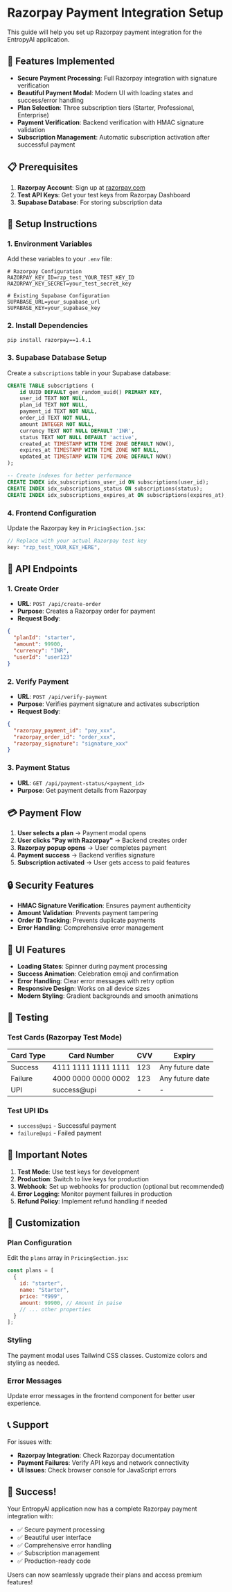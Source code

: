# Razorpay Payment Integration Setup

This guide will help you set up Razorpay payment integration for the EntropyAI application.

## 🚀 Features Implemented

- **Secure Payment Processing**: Full Razorpay integration with signature verification
- **Beautiful Payment Modal**: Modern UI with loading states and success/error handling
- **Plan Selection**: Three subscription tiers (Starter, Professional, Enterprise)
- **Payment Verification**: Backend verification with HMAC signature validation
- **Subscription Management**: Automatic subscription activation after successful payment

## 📋 Prerequisites

1. **Razorpay Account**: Sign up at [razorpay.com](https://razorpay.com)
2. **Test API Keys**: Get your test keys from Razorpay Dashboard
3. **Supabase Database**: For storing subscription data

## 🔧 Setup Instructions

### 1. Environment Variables

Add these variables to your `.env` file:

```env
# Razorpay Configuration
RAZORPAY_KEY_ID=rzp_test_YOUR_TEST_KEY_ID
RAZORPAY_KEY_SECRET=your_test_secret_key

# Existing Supabase Configuration
SUPABASE_URL=your_supabase_url
SUPABASE_KEY=your_supabase_key
```

### 2. Install Dependencies

```bash
pip install razorpay==1.4.1
```

### 3. Supabase Database Setup

Create a `subscriptions` table in your Supabase database:

```sql
CREATE TABLE subscriptions (
    id UUID DEFAULT gen_random_uuid() PRIMARY KEY,
    user_id TEXT NOT NULL,
    plan_id TEXT NOT NULL,
    payment_id TEXT NOT NULL,
    order_id TEXT NOT NULL,
    amount INTEGER NOT NULL,
    currency TEXT NOT NULL DEFAULT 'INR',
    status TEXT NOT NULL DEFAULT 'active',
    created_at TIMESTAMP WITH TIME ZONE DEFAULT NOW(),
    expires_at TIMESTAMP WITH TIME ZONE NOT NULL,
    updated_at TIMESTAMP WITH TIME ZONE DEFAULT NOW()
);

-- Create indexes for better performance
CREATE INDEX idx_subscriptions_user_id ON subscriptions(user_id);
CREATE INDEX idx_subscriptions_status ON subscriptions(status);
CREATE INDEX idx_subscriptions_expires_at ON subscriptions(expires_at);
```

### 4. Frontend Configuration

Update the Razorpay key in `PricingSection.jsx`:

```javascript
// Replace with your actual Razorpay test key
key: "rzp_test_YOUR_KEY_HERE",
```

## 🎯 API Endpoints

### 1. Create Order
- **URL**: `POST /api/create-order`
- **Purpose**: Creates a Razorpay order for payment
- **Request Body**:
```json
{
  "planId": "starter",
  "amount": 99900,
  "currency": "INR",
  "userId": "user123"
}
```

### 2. Verify Payment
- **URL**: `POST /api/verify-payment`
- **Purpose**: Verifies payment signature and activates subscription
- **Request Body**:
```json
{
  "razorpay_payment_id": "pay_xxx",
  "razorpay_order_id": "order_xxx",
  "razorpay_signature": "signature_xxx"
}
```

### 3. Payment Status
- **URL**: `GET /api/payment-status/<payment_id>`
- **Purpose**: Get payment details from Razorpay

## 💳 Payment Flow

1. **User selects a plan** → Payment modal opens
2. **User clicks "Pay with Razorpay"** → Backend creates order
3. **Razorpay popup opens** → User completes payment
4. **Payment success** → Backend verifies signature
5. **Subscription activated** → User gets access to paid features

## 🔒 Security Features

- **HMAC Signature Verification**: Ensures payment authenticity
- **Amount Validation**: Prevents payment tampering
- **Order ID Tracking**: Prevents duplicate payments
- **Error Handling**: Comprehensive error management

## 🎨 UI Features

- **Loading States**: Spinner during payment processing
- **Success Animation**: Celebration emoji and confirmation
- **Error Handling**: Clear error messages with retry option
- **Responsive Design**: Works on all device sizes
- **Modern Styling**: Gradient backgrounds and smooth animations

## 🧪 Testing

### Test Cards (Razorpay Test Mode)

| Card Type | Card Number | CVV | Expiry |
|-----------|-------------|-----|--------|
| Success | 4111 1111 1111 1111 | 123 | Any future date |
| Failure | 4000 0000 0000 0002 | 123 | Any future date |
| UPI | success@upi | - | - |

### Test UPI IDs
- `success@upi` - Successful payment
- `failure@upi` - Failed payment

## 🚨 Important Notes

1. **Test Mode**: Use test keys for development
2. **Production**: Switch to live keys for production
3. **Webhook**: Set up webhooks for production (optional but recommended)
4. **Error Logging**: Monitor payment failures in production
5. **Refund Policy**: Implement refund handling if needed

## 🔧 Customization

### Plan Configuration
Edit the `plans` array in `PricingSection.jsx`:

```javascript
const plans = [
  {
    id: "starter",
    name: "Starter",
    price: "₹999",
    amount: 99900, // Amount in paise
    // ... other properties
  }
];
```

### Styling
The payment modal uses Tailwind CSS classes. Customize colors and styling as needed.

### Error Messages
Update error messages in the frontend component for better user experience.

## 📞 Support

For issues with:
- **Razorpay Integration**: Check Razorpay documentation
- **Payment Failures**: Verify API keys and network connectivity
- **UI Issues**: Check browser console for JavaScript errors

## 🎉 Success!

Your EntropyAI application now has a complete Razorpay payment integration with:
- ✅ Secure payment processing
- ✅ Beautiful user interface
- ✅ Comprehensive error handling
- ✅ Subscription management
- ✅ Production-ready code

Users can now seamlessly upgrade their plans and access premium features! 